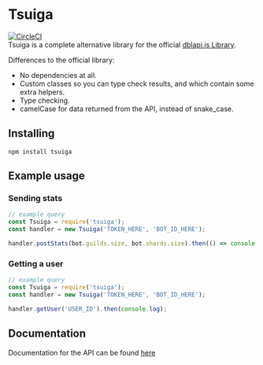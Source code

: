# Tsuiga
[![CircleCI](https://circleci.com/gh/sr229/Tsuiga.svg?style=svg)](https://circleci.com/gh/sr229/Tsuiga)  
Tsuiga is a complete alternative library for the official [dblapi.js Library](https://github.com/DiscordBotList/dblapi.js).

Differences to the official library:
 - No dependencies at all.
 - Custom classes so you can type check results, and which contain some extra helpers.
 - Type checking.
 - camelCase for data returned from the API, instead of snake_case.

## Installing
```
npm install tsuiga
```

## Example usage
### Sending stats

```js
// example query 
const Tsuiga = require('tsuiga');
const handler = new Tsuiga('TOKEN_HERE', 'BOT_ID_HERE');

handler.postStats(bot.guilds.size, bot.shards.size).then(() => console.log('Sent stats!'));
```

### Getting a user

```js
// example query 
const Tsuiga = require('tsuiga');
const handler = new Tsuiga('TOKEN_HERE', 'BOT_ID_HERE');

handler.getUser('USER_ID').then(console.log);
```

## Documentation
Documentation for the API can be found [here](API.md) 